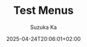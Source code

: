---
title: 'Test Menus'
description: (Galery description)
date: '2025-04-24T20:06:01+02:00'
draft: false
author: "Suzuka Ka"
# menus: "main"
menus: ["main", "footer"]
# // REFACTOR REF JAZZ ordenar esto

# categories: ["gamedev", "art"]
# weight: 3
# params:
#   private: true # This gallery does not show in lists, RSS, sitemaps, etc. On list pages, use cascade to hide descendants.
#   featured: true # If true the gallery will be featured in home with a big picture
#   featured_gallery: true # If true, the gallery will be featured in the home page (with an smaller size)
#   featured_image: azzedine-rouichi-ZS_XuDZmxpM-unsplash.jpg
#   transparent_bg_for_gifs: true # if true, the background of the .gif's will be transparent
#   transparent_bg_for_pngs: true # if true, the background of the .png's will be transparent
# content_centered: true # if true, the markdown content (text) of a gallery will be centered (only recommende if you plan to add very few text)
# show_text_on_top: true # if true, shows the markdown text on top of the gallery. If false or not set, shows the markdown at the bottom

#   theme: dark
#   sort_order: desc
#   sort_by: Name # Exif.Date
# resources:
#   - src: azzedine-rouichi-ZS_XuDZmxpM-unsplash.jpg
#     params:
#       cover: true

# resources:
#   - src: images/cat-1.jpg # NOTE don't forget the relative route! (If the image is inside 'images/' add it!)
#     title: Brown tabby cat on white stairs
#     params:
#       cover: true
#       date: 2024-02-18T13:04:30+0100
#       weight: 20

# title – title of the album, shown in the album list and on the album page.
# date – album date, used for sorting (newest first).
# description – description shown on the album page. Rendered as markdown to enable adding links and some formatting.
# weight – can be used to adjust sort order.
# params.featured_image – name of the image file used for the album thumbnail. If not set, the first image which contains "feature" in its filename is used, otherwise the first image in the album.
# featured_image_hover: # Image that displays when hovering the album. If not set, the first image which contains "hover" in its filename will be used.
# params.private – if set to true, this album is not shown in the album overview and is excluded from RSS feeds.
# params.featured – if set to true, this album is featured on the homepage (even if private).
# params.sort_by – property used for sorting images in an album. Default is Name (filename), but can also be Date. Or Params.weight, Params.src
# params.sort_order – sort order. Default is asc.
# params.theme # Forces a theme for the gallery (possible values: dark/light) – color theme for this page. Defaults to defaultTheme from configuration.
---